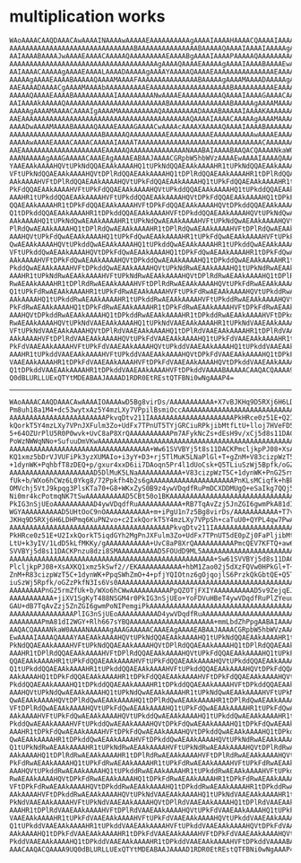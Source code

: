 # multiplication works

    WAoAAAACAAQDAAACAwAAAAINAAAAwAAAAAEAAAAAAAAAAgAAAAIAAAAHAAAACQAAAAIAAAAr
    AAAAAAAAAAAAAAAAAAAAAAAAAAAAAAABAAAAAAAAAAAAAAABAAAAAQAAAAIAAAAIAAAAAgAA
    AAIAAAABAAAAJwAAAAEAAAACAAAAAQAAAAAAAAAEAAAABgAAAAIAAAAPAAAAAQAAAAAAAAAA
    AAAAAAAAAAAAAAAAAAAAAAAAAAAAAAAAAAAAAgAAAAQAAAAEAAAAAgAAAAIAAAABAAAAEwAA
    AAIAAAACAAAAAgAAAAEAAAALAAAADAAAAAgAAAAYAAAAAQAAAAEAAAAAAAAAAAAAAAEAAAAA
    AAAAAgAAAAEAAAABAAAAAQAAAAMAAAAFAAAAAAAAAAAAAAABAAAAAgAAAAMAAAADAAAAAgAA
    AAEAAAADAAAACgAAAAMAAAAbAAAAAAAAAAEAAAAAAAAAAAAAAAAAAAABAAAAAAAAAAEAAAAA
    AAAAAQAAAAEAAAABAAAAAAAAAAIAAAAAAAAANwAAAAEAAAAAAAAAAQAAAAIAAAAGAAAACAAA
    AAIAAAAkAAAAAQAAAAAAAAAAAAAAAAAAAAAAAAABAAAAAAAAAAAAAAABAAAAAgAAAAMAAAAI
    AAAAAgAAAAMAAAACAAAAIgAAAAMAAAAAAAAAAQAAAAAAAAADAAAABAAAAAIAAAAKAAAAAAAA
    AAEAAAAAAAAAAAAAAAAAAAAAAAAAAAAAAAAAAAAAAAAAAQAAAAIAAAACAAAAAgAAAAMAAAAA
    AAAADwAAAAMAAAABAAAAAQAAAAEAAAAGAAAACwAAAAcAAAAXAAAAAQAAAAIAAAABAAAAAAAA
    AAAAAAAAAAAAAAAAAAAAAAABAAAAAQAAAAAAAAAEAAAAAAAAAAEAAAAAAAAAAwAAAAEAAAAB
    AAAAAwAAAAEAAAACAAAACAAAAAIAAAATAAAAAAAAAAAAAAAAAAAAAAAAAAAAAAACAAAAAAAA
    AAEAAAAAAAAAAAAAAAAAAAAEAAAAAQAAAAAAAAAAAAAANAAABAIAAAABAAQACQAAAANkaW0A
    AAANAAAAAgAAAGAAAAACAAAEAgAAAAEABAAJAAAACGRpbW5hbWVzAAAAEwAAAAIAAAAQAAAA
    YAAEAAkAAAAHQVtUPkNdQQAEAAkAAAAHQ1tUPkNdQQAEAAkAAAAHR1tUPkNdQQAEAAkAAAAH
    VFtUPkNdQQAEAAkAAAAHQVtDPlRdQQAEAAkAAAAHQ1tDPlRdQQAEAAkAAAAHR1tDPlRdQQAE
    AAkAAAAHVFtDPlRdQQAEAAkAAAAHQVtUPkFdQQAEAAkAAAAHQ1tUPkFdQQAEAAkAAAAHR1tU
    PkFdQQAEAAkAAAAHVFtUPkFdQQAEAAkAAAAHQVtUPkddQQAEAAkAAAAHQ1tUPkddQQAEAAkA
    AAAHR1tUPkddQQAEAAkAAAAHVFtUPkddQQAEAAkAAAAHQVtDPkFdQQAEAAkAAAAHQ1tDPkFd
    QQAEAAkAAAAHR1tDPkFdQQAEAAkAAAAHVFtDPkFdQQAEAAkAAAAHQVtDPkddQQAEAAkAAAAH
    Q1tDPkddQQAEAAkAAAAHR1tDPkddQQAEAAkAAAAHVFtDPkddQQAEAAkAAAAHQVtUPkNdQwAE
    AAkAAAAHQ1tUPkNdQwAEAAkAAAAHR1tUPkNdQwAEAAkAAAAHVFtUPkNdQwAEAAkAAAAHQVtD
    PlRdQwAEAAkAAAAHQ1tDPlRdQwAEAAkAAAAHR1tDPlRdQwAEAAkAAAAHVFtDPlRdQwAEAAkA
    AAAHQVtUPkFdQwAEAAkAAAAHQ1tUPkFdQwAEAAkAAAAHR1tUPkFdQwAEAAkAAAAHVFtUPkFd
    QwAEAAkAAAAHQVtUPkddQwAEAAkAAAAHQ1tUPkddQwAEAAkAAAAHR1tUPkddQwAEAAkAAAAH
    VFtUPkddQwAEAAkAAAAHQVtDPkFdQwAEAAkAAAAHQ1tDPkFdQwAEAAkAAAAHR1tDPkFdQwAE
    AAkAAAAHVFtDPkFdQwAEAAkAAAAHQVtDPkddQwAEAAkAAAAHQ1tDPkddQwAEAAkAAAAHR1tD
    PkddQwAEAAkAAAAHVFtDPkddQwAEAAkAAAAHQVtUPkNdRwAEAAkAAAAHQ1tUPkNdRwAEAAkA
    AAAHR1tUPkNdRwAEAAkAAAAHVFtUPkNdRwAEAAkAAAAHQVtDPlRdRwAEAAkAAAAHQ1tDPlRd
    RwAEAAkAAAAHR1tDPlRdRwAEAAkAAAAHVFtDPlRdRwAEAAkAAAAHQVtUPkFdRwAEAAkAAAAH
    Q1tUPkFdRwAEAAkAAAAHR1tUPkFdRwAEAAkAAAAHVFtUPkFdRwAEAAkAAAAHQVtUPkddRwAE
    AAkAAAAHQ1tUPkddRwAEAAkAAAAHR1tUPkddRwAEAAkAAAAHVFtUPkddRwAEAAkAAAAHQVtD
    PkFdRwAEAAkAAAAHQ1tDPkFdRwAEAAkAAAAHR1tDPkFdRwAEAAkAAAAHVFtDPkFdRwAEAAkA
    AAAHQVtDPkddRwAEAAkAAAAHQ1tDPkddRwAEAAkAAAAHR1tDPkddRwAEAAkAAAAHVFtDPkdd
    RwAEAAkAAAAHQVtUPkNdVAAEAAkAAAAHQ1tUPkNdVAAEAAkAAAAHR1tUPkNdVAAEAAkAAAAH
    VFtUPkNdVAAEAAkAAAAHQVtDPlRdVAAEAAkAAAAHQ1tDPlRdVAAEAAkAAAAHR1tDPlRdVAAE
    AAkAAAAHVFtDPlRdVAAEAAkAAAAHQVtUPkFdVAAEAAkAAAAHQ1tUPkFdVAAEAAkAAAAHR1tU
    PkFdVAAEAAkAAAAHVFtUPkFdVAAEAAkAAAAHQVtUPkddVAAEAAkAAAAHQ1tUPkddVAAEAAkA
    AAAHR1tUPkddVAAEAAkAAAAHVFtUPkddVAAEAAkAAAAHQVtDPkFdVAAEAAkAAAAHQ1tDPkFd
    VAAEAAkAAAAHR1tDPkFdVAAEAAkAAAAHVFtDPkFdVAAEAAkAAAAHQVtDPkddVAAEAAkAAAAH
    Q1tDPkddVAAEAAkAAAAHR1tDPkddVAAEAAkAAAAHVFtDPkddVAAAABAAAAACAAQACQAAAA9U
    Q0dBLURLLUExQTYtMDEABAAJAAAAD1RDR0EtREstQTFBNi0wNgAAAP4=

---

    WAoAAAACAAQDAAACAwAAAAIOAAAAwD5Bg8virDs/AAAAAAAAAAA+X7vBJKHq9D5RXj6H6LDH
    Pm8uh18a1M4+dc53wytxAz5Y4mzLXy7VPpilBsmiOccAAAAAAAAAAAAAAAAAAAAAAAAAAAAA
    AAAAAAAAAAAAAAAAAAAAAAAAPkvqDtv211IAAAAAAAAAAAAAAAAAAAAAPkHRce0z51E+Q2Ix
    kQorkT5Y4mzLXy7VPnJXFulm3Zo+UdFx7TPnUT5TYjGRCiuRPkjibMtfLtU+lloj7HVeFD5K
    5+64OZUrPlU5R0P0wvk+UvC8aP8XrQAAAAAAAAAAPm7AFykNcZs+dEsH9v/xCj5d8s11DACK
    PoWzNWWqNNo+SufuuDmVKwAAAAAAAAAAAAAAAAAAAAAAAAAAAAAAAAAAAAAAAAAAAAAAAAAA
    AAAAAAAAAAAAAAAAAAAAAAAAAAAAAAAAAAA+Ww61SVVBYj5t8s11DACKPmcljkpPJ08+XsAX
    KQ1xmz5bDrVJVUFiPk3yzXUMAIo+i3yY+D3+rj5TlMuK5LNaPlGl+T+gZnM+V83cizpWzT5C
    +1dynWK+PqhbfT8zDEQ+p/gxur4xxD6ii7DAoqn5Pr4l1dUoCsk+Q5TLiuSzWj5Bpfk/oGZz
    AAAAAAAAAAAAAAAAAAAAAD5DlMuK5LNaAAAAAAAAAAA+V83cizpWzT5C+1dynWK+PnG25rmZ
    fUk+b/WXo6hCWz6L0Ykg8/72Ppkfh4b2s6gAAAAAAAAAAAAAAAAAAAAAPnKLsMCiqfk+hBk5
    OMVchj5VtJ9kpqg3PlsKTa70+G8+WKxZyS0B9z4ywVDqdfRuPmDCXDDMUgQ+eSaIkg7QQj5j
    Ni0mr4kcPotmqNK7tSwAAAAAAAAAAD5CBt50o1BKAAAAAAAAAAAAAAAAAAAAAAAAAAAAAAAA
    PkIG3nSjUEoAAAAAAAAAAD4ywVDqdfRuAAAAAAAAAAA+RB7TqAvZzj5JnZGI6gwmPkA81dI2
    WGYAAAAAAAAAAD5UHtOoC9nOAAAAAAAAAAA+m+iPgU1n7z5Bg8virDs/AAAAAAAAAAA+T7vB
    JKHq9D5RXj6H6LDHPmq6KuPN2vo+c2IxkQorkT5Y4mzLXy7VPpSh+caTuU0+QYPL4qw7PwAA
    AAAAAAAAAAAAAAAAAAAAAAAAAAAAAAAAAAAAAAAAPkvqDtv211IAAAAAAAAAAAAAAAAAAAAA
    PkHRce0z51E+U2IxkQorkT5iqdGYh2MgPnJXFulm3Zo+UdFx7TPnUT5dE0pZj0FaPljibMtf
    LtU+k3yIV/1LdD5kLfMKKy/gAAAAAAAAAAA+UvC8aP8XrQAAAAAAAAAAPmcQEV7KFTQ+aw61
    SVVBYj5d8s11DACKPnzu8dzi8SMAAAAAAAAAAD5FOUdD9ML5AAAAAAAAAAAAAAAAAAAAAAAA
    AAAAAAAAAAAAAAAAAAAAAAAAAAAAAAAAAAAAAAAAAAAAAAAAAAA+Sw61SVVBYj5d8s11DACK
    PlcljkpPJ08+XsAXKQ1xmz5kSwf2//EKAAAAAAAAAAA+hbM1Zao02j5dXzFQVw0HPkGl+T+g
    ZnM+R83cizpWzT5C+1dynWK+PpqSWhZmO+4+pfjYQIOtnz6gOjqojlS6PrzkQkGbtQE+Q5TL
    iuSzWj5Rpfk/oGZzPkfN3Is6Vs0AAAAAAAAAAAAAAAAAAAAAAAAAAAAAAAAAAAAAAAAAAAAA
    AAAAAAAAPnG25rmZfUk+b/WXo6hCWwAAAAAAAAAAPpQZOTjFXIYAAAAAAAAAAD5v9ZejqEJb
    AAAAAAAAAAA+jiXV1SgKyT488NSGM4r0PkIG3nSjUEo+YoFDVuHBeT4ywVDqdfRuPlZYeuu7
    GAU+dB7TqAvZzj5ZnZGI6gwmPoNIPemgiPkAAAAAAAAAAAAAAAAAAAAAAAAAAAAAAAAAAAAA
    AAAAAAAAAAAAAAAAPlIG3nSjUEoAAAAAAAAAAD4ywVDqdfRuAAAAAAAAAAAAAAAAAAAAAAAA
    AAAAAAAAPmA81dI2WGY+Rlh667sYBQAAAAAAAAAAAAAAAAAAAAA+mmLbdZhPpgAABAIAAAAB
    AAQACQAAAANkaW0AAAANAAAAAgAAAGAAAAACAAAEAgAAAAEABAAJAAAACGRpbW5hbWVzAAAA
    EwAAAAIAAAAQAAAAYAAEAAkAAAAHQVtUPkNdQQAEAAkAAAAHQ1tUPkNdQQAEAAkAAAAHR1tU
    PkNdQQAEAAkAAAAHVFtUPkNdQQAEAAkAAAAHQVtDPlRdQQAEAAkAAAAHQ1tDPlRdQQAEAAkA
    AAAHR1tDPlRdQQAEAAkAAAAHVFtDPlRdQQAEAAkAAAAHQVtUPkFdQQAEAAkAAAAHQ1tUPkFd
    QQAEAAkAAAAHR1tUPkFdQQAEAAkAAAAHVFtUPkFdQQAEAAkAAAAHQVtUPkddQQAEAAkAAAAH
    Q1tUPkddQQAEAAkAAAAHR1tUPkddQQAEAAkAAAAHVFtUPkddQQAEAAkAAAAHQVtDPkFdQQAE
    AAkAAAAHQ1tDPkFdQQAEAAkAAAAHR1tDPkFdQQAEAAkAAAAHVFtDPkFdQQAEAAkAAAAHQVtD
    PkddQQAEAAkAAAAHQ1tDPkddQQAEAAkAAAAHR1tDPkddQQAEAAkAAAAHVFtDPkddQQAEAAkA
    AAAHQVtUPkNdQwAEAAkAAAAHQ1tUPkNdQwAEAAkAAAAHR1tUPkNdQwAEAAkAAAAHVFtUPkNd
    QwAEAAkAAAAHQVtDPlRdQwAEAAkAAAAHQ1tDPlRdQwAEAAkAAAAHR1tDPlRdQwAEAAkAAAAH
    VFtDPlRdQwAEAAkAAAAHQVtUPkFdQwAEAAkAAAAHQ1tUPkFdQwAEAAkAAAAHR1tUPkFdQwAE
    AAkAAAAHVFtUPkFdQwAEAAkAAAAHQVtUPkddQwAEAAkAAAAHQ1tUPkddQwAEAAkAAAAHR1tU
    PkddQwAEAAkAAAAHVFtUPkddQwAEAAkAAAAHQVtDPkFdQwAEAAkAAAAHQ1tDPkFdQwAEAAkA
    AAAHR1tDPkFdQwAEAAkAAAAHVFtDPkFdQwAEAAkAAAAHQVtDPkddQwAEAAkAAAAHQ1tDPkdd
    QwAEAAkAAAAHR1tDPkddQwAEAAkAAAAHVFtDPkddQwAEAAkAAAAHQVtUPkNdRwAEAAkAAAAH
    Q1tUPkNdRwAEAAkAAAAHR1tUPkNdRwAEAAkAAAAHVFtUPkNdRwAEAAkAAAAHQVtDPlRdRwAE
    AAkAAAAHQ1tDPlRdRwAEAAkAAAAHR1tDPlRdRwAEAAkAAAAHVFtDPlRdRwAEAAkAAAAHQVtU
    PkFdRwAEAAkAAAAHQ1tUPkFdRwAEAAkAAAAHR1tUPkFdRwAEAAkAAAAHVFtUPkFdRwAEAAkA
    AAAHQVtUPkddRwAEAAkAAAAHQ1tUPkddRwAEAAkAAAAHR1tUPkddRwAEAAkAAAAHVFtUPkdd
    RwAEAAkAAAAHQVtDPkFdRwAEAAkAAAAHQ1tDPkFdRwAEAAkAAAAHR1tDPkFdRwAEAAkAAAAH
    VFtDPkFdRwAEAAkAAAAHQVtDPkddRwAEAAkAAAAHQ1tDPkddRwAEAAkAAAAHR1tDPkddRwAE
    AAkAAAAHVFtDPkddRwAEAAkAAAAHQVtUPkNdVAAEAAkAAAAHQ1tUPkNdVAAEAAkAAAAHR1tU
    PkNdVAAEAAkAAAAHVFtUPkNdVAAEAAkAAAAHQVtDPlRdVAAEAAkAAAAHQ1tDPlRdVAAEAAkA
    AAAHR1tDPlRdVAAEAAkAAAAHVFtDPlRdVAAEAAkAAAAHQVtUPkFdVAAEAAkAAAAHQ1tUPkFd
    VAAEAAkAAAAHR1tUPkFdVAAEAAkAAAAHVFtUPkFdVAAEAAkAAAAHQVtUPkddVAAEAAkAAAAH
    Q1tUPkddVAAEAAkAAAAHR1tUPkddVAAEAAkAAAAHVFtUPkddVAAEAAkAAAAHQVtDPkFdVAAE
    AAkAAAAHQ1tDPkFdVAAEAAkAAAAHR1tDPkFdVAAEAAkAAAAHVFtDPkFdVAAEAAkAAAAHQVtD
    PkddVAAEAAkAAAAHQ1tDPkddVAAEAAkAAAAHR1tDPkddVAAEAAkAAAAHVFtDPkddVAAAABAA
    AAACAAQACQAAAA9UQ0dBLURLLUExQTYtMDEABAAJAAAAD1RDR0EtREstQTFBNi0wNgAAAP4=

